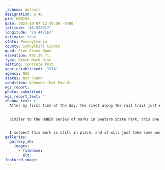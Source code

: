 ```yaml
---
_schema: default
designation: B 46
pid: KW0209
date: 2024-10-07 12:40:00 -0400
latitude: '40.528917'
longitude: '76.447167'
estimate: true
state: Pennsylvania
county: Schuylkill County
quad: Pine Grove Quad
elevation: 491.29 ft.
type: Bench Mark Disk
setting: Concrete Post
year_established: '1934'
agency: NGS
status: Not Found
condition: Unknown (Not Found)
ngs_report:
photos_submitted:
ngs_report_text: ''
zhanna_text: >-
  After my first find of the day, the rivet along the rail trail just east of Lehr Lane, I turned around and headed west on the rail trail. The trail was peaceful and quiet, and I saw several pileated woodpeckers along the half-mile hike toward the site of B 46. I did not, however, find the benchmark. 
  
  
  Similar to the HUBER series of marks in Swatara State Park, this one was in a densely overgrown area, and the recovery notes from the datasheet gave me very little to go on. I do think, however, that with a measuring tape and a digging tool (and possibly a metal detector), I would have been able to locate this mark. A recovery note from 2006 described "THREE POLES BLOCKING VEHICLES FROM THE RAILBED" and gives distance and direction from one of the poles. While the poles certainly weren't obvious among all the vegetation, I was eventually able to find them. With the proper tools I probably could have used this data to pinpoint the mark. But as it was, my pacing-off of the distance and digging around in the brush and soil with my foot wasn't helping much.


  I suspect this mark is still in place, and it will just take some work to uncover it. If I do, I plan to place some kind of witness post here so it can be more easily found in the future.
galleries:
  gallery_zh:
    images:
      - filename:
        alt:
featured_image:
---
```

